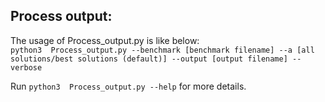## Process output:
The usage of Process_output.py is like below:<br/>
``` python3  Process_output.py --benchmark [benchmark filename] --a [all solutions/best solutions (default)] --output [output filename] --verbose ```

Run ``` python3  Process_output.py --help ``` for more details.

